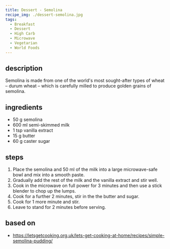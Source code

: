 ```yaml
---
title: Dessert - Semolina
recipe_img: ./dessert-semolina.jpg
tags:
  - Breakfast
  - Dessert
  - High Carb
  - Microwave
  - Vegetarian
  - World Foods
---
```


## description

Semolina is made from one of the world's most sought-after types of wheat – durum wheat – which is carefully milled to produce golden grains of semolina.

## ingredients

- 50 g semolina
- 600 ml semi-skimmed milk
- 1 tsp vanilla extract
- 15 g butter
- 60 g caster sugar

## steps

1. Place the semolina and 50 ml of the milk into a large microwave-safe bowl and mix into a smooth paste.
2. Gradually add the rest of the milk and the vanilla extract and stir well.
3. Cook in the microwave on full power for 3 minutes and then use a stick blender to chop up the lumps.
4. Cook for a further 2 minutes, stir in the the butter and sugar.
5. Cook for 1 more minute and stir.
6. Leave to stand for 2 minutes before serving.

## based on

- https://letsgetcooking.org.uk/lets-get-cooking-at-home/recipes/simple-semolina-pudding/
